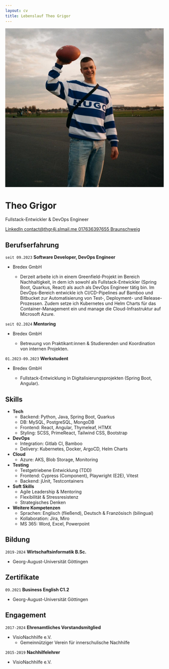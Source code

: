 ```yaml
---
layout: cv
title: Lebenslauf Theo Grigor
---
```

![Theo Grigor](/assets/football.jpg)  

# Theo Grigor

Fullstack-Entwickler & DevOps Engineer  

<div id="webaddress">
    <a href="https://www.linkedin.com/in/theo-grigor-313167198">
        <i class="fa-brands fa-linkedin"></i>
        LinkedIn
    </a>
    <a href="mailto:contact@thgr4j.slmail.me">
        <i class="fa-regular fa-envelope"></i>
        contact@thgr4j.slmail.me
    </a>
    <a href="tel:+4917636397655">
        <i class="fa-solid fa-phone"></i>
        017636397655
    </a>
    <a href="https://www.google.com/maps/place/Braunschweig/">
        <i class="fa-regular fa-map"></i>
        Braunschweig
    </a>
</div>

## Berufserfahrung

`seit 09.2023`
__Software Developer, DevOps Engineer__  

- Bredex GmbH  
  - <p class="job-desc">Derzeit arbeite ich in einem Greenfield-Projekt im Bereich Nachhaltigkeit, in dem ich sowohl als Fullstack-Entwickler (Spring Boot, Quarkus, React) als auch als DevOps Engineer tätig bin. Im DevOps-Bereich entwickle ich CI/CD-Pipelines auf Bamboo und Bitbucket zur Automatisierung von Test-, Deployment- und Release-Prozessen. Zudem setze ich Kubernetes und Helm Charts für das Container-Management ein und manage die Cloud-Infrastruktur auf Microsoft Azure.</p>

`seit 02.2024`
__Mentoring__  

- Bredex GmbH  
  - <p class="job-desc">Betreuung von Praktikant:innen & Studierenden und Koordination von internen Projekten.</p>

`01.2023-09.2023`
__Werkstudent__  

- Bredex GmbH  
  - <p class="job-desc">Fullstack-Entwicklung in Digitalisierungsprojekten (Spring Boot, Angular).</p>

## Skills

- __Tech__
  - <span class="blue">Backend:</span> Python, Java, Spring Boot, Quarkus
  - <span class="blue">DB:</span> MySQL, PostgreSQL, MongoDB
  - <span class="blue">Frontend:</span> React, Angular, Thymeleaf, HTMX
  - <span class="blue">Styling:</span> SCSS, PrimeReact, Tailwind CSS, Bootstrap
- __DevOps__
  - <span class="blue">Integration:</span> Gitlab CI, Bamboo
  - <span class="blue">Delivery:</span> Kubernetes, Docker, ArgoCD, Helm Charts
- __Cloud__
  - <span class="blue">Azure:</span> AKS, Blob Storage, Monitoring
- __Testing__
  - Testgetriebene Entwicklung (TDD)
  - <span class="blue">Frontend:</span> Cypress (Component), Playwright (E2E), Vitest
  - <span class="blue">Backend:</span> jUnit, Testcontainers
- __Soft Skills__
  - Agile Leadership & Mentoring
  - Flexibilität & Stressresistenz
  - Strategisches Denken
- __Weitere Kompetenzen__
  - <span class="blue">Sprachen:</span> Englisch (fließend), Deutsch & Französisch (bilingual)
  - <span class="blue">Kollaboration:</span> Jira, Miro
  - <span class="blue">MS 365:</span> Word, Excel, Powerpoint

## Bildung

`2019-2024`
__Wirtschaftsinformatik B.Sc.__  

- Georg-August-Universität Göttingen

## Zertifikate

`09.2021`
__Business English C1.2__  

- Georg-August-Universität Göttingen

## Engagement

`2017-2024`
__Ehrenamtliches Vorstandsmitglied__  

- VisioNachhilfe e.V.  
  - <span class="job-desc">Gemeinnütziger Verein für innerschulische Nachhilfe</span>

`2015-2019`
__Nachhilfelehrer__  

- VisioNachhilfe e.V.

<!-- ### Footer

Last updated: Dec 2024 -->
